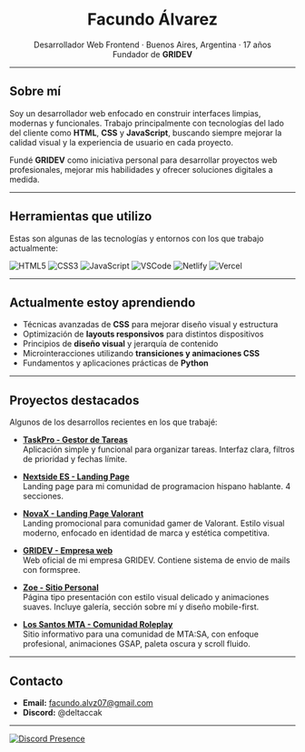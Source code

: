 <h1 align="center">Facundo Álvarez</h1>
<p align="center">
  Desarrollador Web Frontend · Buenos Aires, Argentina · 17 años <br>
  Fundador de <strong>GRIDEV</strong>
</p>

---

## Sobre mí

Soy un desarrollador web enfocado en construir interfaces limpias, modernas y funcionales. Trabajo principalmente con tecnologías del lado del cliente como **HTML**, **CSS** y **JavaScript**, buscando siempre mejorar la calidad visual y la experiencia de usuario en cada proyecto.

Fundé **GRIDEV** como iniciativa personal para desarrollar proyectos web profesionales, mejorar mis habilidades y ofrecer soluciones digitales a medida.

---

## Herramientas que utilizo

Estas son algunas de las tecnologías y entornos con los que trabajo actualmente:

![HTML5](https://img.shields.io/badge/HTML5-E34F26?style=flat&logo=html5&logoColor=white)
![CSS3](https://img.shields.io/badge/CSS3-1572B6?style=flat&logo=css3&logoColor=white)
![JavaScript](https://img.shields.io/badge/JavaScript-F7DF1E?style=flat&logo=javascript&logoColor=black)
![VSCode](https://img.shields.io/badge/VS%20Code-007ACC?style=flat&logo=visual-studio-code&logoColor=white)
![Netlify](https://img.shields.io/badge/Netlify-00C7B7?style=flat&logo=netlify&logoColor=white)
![Vercel](https://img.shields.io/badge/Vercel-000000?style=flat&logo=vercel&logoColor=white)

---

## Actualmente estoy aprendiendo

- Técnicas avanzadas de **CSS** para mejorar diseño visual y estructura
- Optimización de **layouts responsivos** para distintos dispositivos
- Principios de **diseño visual** y jerarquía de contenido
- Microinteracciones utilizando **transiciones y animaciones CSS**
- Fundamentos y aplicaciones prácticas de **Python**

---

## Proyectos destacados

Algunos de los desarrollos recientes en los que trabajé:

- [**TaskPro - Gestor de Tareas**](https://taskpro-app.netlify.app/)  
  Aplicación simple y funcional para organizar tareas. Interfaz clara, filtros de prioridad y fechas límite.
  
- [**Nextside ES - Landing Page**](https://nextside-es.vercel.app/)  
  Landing page para mi comunidad de programacion hispano hablante. 4 secciones.

- [**NovaX - Landing Page Valorant**](https://novax-valorant.netlify.app/)  
  Landing promocional para comunidad gamer de Valorant. Estilo visual moderno, enfocado en identidad de marca y estética competitiva.
  
- [**GRIDEV - Empresa web**](https://gridev.vercel.app/)  
  Web oficial de mi empresa GRIDEV. Contiene sistema de envio de mails con formspree.

- [**Zoe - Sitio Personal**](https://zoeeeee.netlify.app/)  
  Página tipo presentación con estilo visual delicado y animaciones suaves. Incluye galería, sección sobre mí y diseño mobile-first.

- [**Los Santos MTA - Comunidad Roleplay**](https://los-santos-mta.netlify.app/)  
  Sitio informativo para una comunidad de MTA:SA, con enfoque profesional, animaciones GSAP, paleta oscura y scroll fluido.
  

---

## Contacto

- **Email:** facundo.alvz07@gmail.com  
- **Discord:** @deltaccak

---
[![Discord Presence](https://lanyard.cnrad.dev/api/737892667182022757?bg=031e4e&borderRadius=10px&theme=dark&hideTimestamp=true)](https://discord.com/users/737892667182022757)
